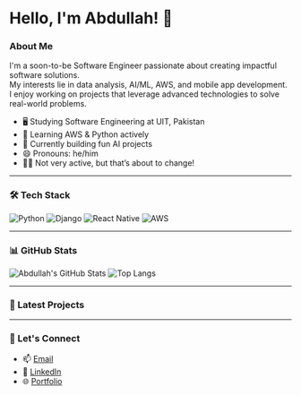 # Hello, I'm Abdullah! 👋

### About Me

I'm a soon-to-be Software Engineer passionate about creating impactful software solutions.  
My interests lie in data analysis, AI/ML, AWS, and mobile app development.  
I enjoy working on projects that leverage advanced technologies to solve real-world problems.

- 🖥 Studying Software Engineering at UIT, Pakistan  
- 🌱 Learning AWS & Python actively  
- 🔭 Currently building fun AI projects  
- 😄 Pronouns: he/him  
- 🙇🏼 Not very active, but that’s about to change!

---

### 🛠️ Tech Stack
![Python](https://img.shields.io/badge/Python-3776AB?style=flat&logo=python&logoColor=white)
![Django](https://img.shields.io/badge/Django-092E20?style=flat&logo=django&logoColor=white)
![React Native](https://img.shields.io/badge/React_Native-20232A?style=flat&logo=react&logoColor=61DAFB)
![AWS](https://img.shields.io/badge/AWS-232F3E?style=flat&logo=amazon-aws&logoColor=orange)

---

### 📊 GitHub Stats

![Abdullah's GitHub Stats](https://github-readme-stats.vercel.app/api?username=Abdulla6h77&show_icons=true&theme=radical)
![Top Langs](https://github-readme-stats.vercel.app/api/top-langs/?username=Abdulla6h77&layout=compact&theme=radical)

---

### 🚀 Latest Projects
<!-- LATEST_REPOS:START -->
<!-- LATEST_REPOS:END -->

---

### 🤝 Let's Connect

- 📫 [Email](mailto:your.email@example.com)
- 💼 [LinkedIn](https://www.linkedin.com/in/YOUR-LINK)
- 🌐 [Portfolio](https://your-portfolio.com)
